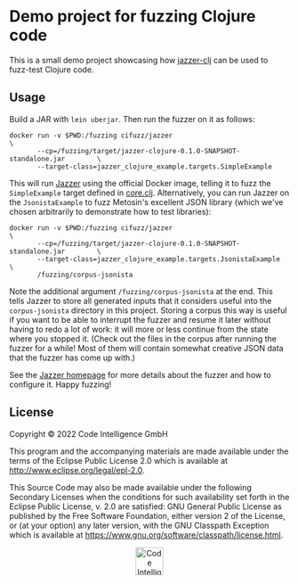 # Demo project for fuzzing Clojure code

This is a small demo project showcasing how
[jazzer-clj](https://github.com/CodeIntelligenceTesting/jazzer-clj) can be used
to fuzz-test Clojure code.

## Usage

Build a JAR with `lein uberjar`. Then run the fuzzer on it as follows:

``` shell
docker run -v $PWD:/fuzzing cifuzz/jazzer                                       \
       --cp=/fuzzing/target/jazzer-clojure-0.1.0-SNAPSHOT-standalone.jar        \
       --target-class=jazzer_clojure_example.targets.SimpleExample
```

This will run [Jazzer](https://github.com/CodeIntelligenceTesting/jazzer) using
the official Docker image, telling it to fuzz the `SimpleExample` target defined
in [core.clj](src/jazzer_clojure_example/core.clj). Alternatively, you can run
Jazzer on the `JsonistaExample` to fuzz Metosin's excellent JSON library (which
we've chosen arbitrarily to demonstrate how to test libraries):

``` shell
docker run -v $PWD:/fuzzing cifuzz/jazzer                                       \
       --cp=/fuzzing/target/jazzer-clojure-0.1.0-SNAPSHOT-standalone.jar        \
       --target-class=jazzer_clojure_example.targets.JsonistaExample            \
       /fuzzing/corpus-jsonista
```

Note the additional argument `/fuzzing/corpus-jsonista` at the end. This tells
Jazzer to store all generated inputs that it considers useful into the
`corpus-jsonista` directory in this project. Storing a corpus this way is useful
if you want to be able to interrupt the fuzzer and resume it later without
having to redo a lot of work: it will more or less continue from the state where
you stopped it. (Check out the files in the corpus after running the fuzzer for
a while! Most of them will contain somewhat creative JSON data that the fuzzer
has come up with.)

See the [Jazzer homepage](https://github.com/CodeIntelligenceTesting/jazzer) for
more details about the fuzzer and how to configure it. Happy fuzzing!

## License

Copyright © 2022 Code Intelligence GmbH

This program and the accompanying materials are made available under the
terms of the Eclipse Public License 2.0 which is available at
http://www.eclipse.org/legal/epl-2.0.

This Source Code may also be made available under the following Secondary
Licenses when the conditions for such availability set forth in the Eclipse
Public License, v. 2.0 are satisfied: GNU General Public License as published by
the Free Software Foundation, either version 2 of the License, or (at your
option) any later version, with the GNU Classpath Exception which is available
at https://www.gnu.org/software/classpath/license.html.

<p align="center">
<a href="https://www.code-intelligence.com"><img src="https://www.code-intelligence.com/hubfs/Logos/CI%20Logos/CI_Header_GitHub_quer.jpeg" height=50px alt="Code Intelligence logo"></a>
</p>
